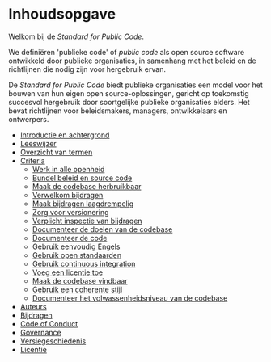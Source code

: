 # Inhoudsopgave

Welkom bij de *Standard for Public Code*.

We definiëren 'publieke code' of *public code* als open source software ontwikkeld door publieke organisaties, in samenhang met het beleid en de richtlijnen die nodig zijn voor hergebruik ervan.

De *Standard for Public Code* biedt publieke organisaties een model voor het bouwen van hun eigen open source-oplossingen, gericht op toekomstig succesvol hergebruik door soortgelijke publieke organisaties elders. Het bevat richtlijnen voor beleidsmakers, managers, ontwikkelaars en ontwerpers.

* [Introductie en achtergrond](introduction.md)
* [Leeswijzer](readers-guide.md)
* [Overzicht van termen](glossary.md)
* [Criteria](criteria/)
  * [Werk in alle openheid](criteria/code-in-the-open.md)
  * [Bundel beleid en source code](criteria/bundle-policy-and-code.md)
  * [Maak de codebase herbruikbaar](criteria/reusable-and-portable-codebases.md)
  * [Verwelkom bijdragen](criteria/open-to-contributions.md)
  * [Maak bijdragen laagdrempelig](criteria/make-contributing-easy.md)
  * [Zorg voor versionering](criteria/version-control-and-history.md)
  * [Verplicht inspectie van bijdragen](criteria/require-review.md)
  * [Documenteer de doelen van de codebase](criteria/document-objectives.md)
  * [Documenteer de code](criteria/documenting.md)
  * [Gebruik eenvoudig Engels](criteria/understandable-english-first.md)
  * [Gebruik open standaarden](criteria/open-standards.md)
  * [Gebruik continuous integration](criteria/continuous-integration.md)
  * [Voeg een licentie toe](criteria/open-licenses.md)
  * [Maak de codebase vindbaar](criteria/style.md)
  * [Gebruik een coherente stijl](criteria/style.md)
  * [Documenteer het volwassenheidsniveau van de codebase](criteria/document-maturity.md)
* [Auteurs](AUTHORS.md)
* [Bijdragen](CONTRIBUTING.md)
* [Code of Conduct](CODE_OF_CONDUCT.md)
* [Governance](GOVERNANCE.md)
* [Versiegeschiedenis](CHANGELOG.md)
* [Licentie](LICENSE.md)
